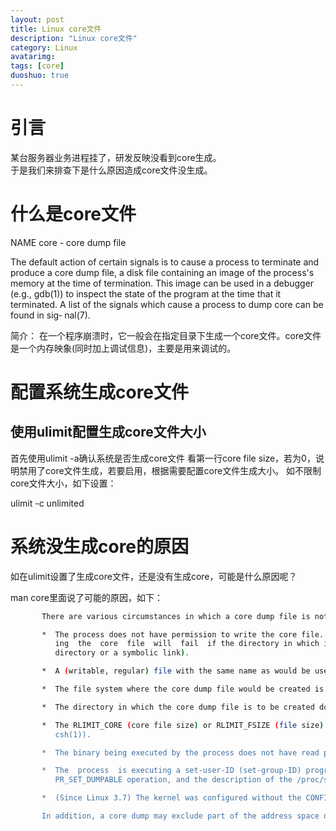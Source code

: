 ```yaml
---
layout: post
title: Linux core文件
description: "Linux core文件"
category: Linux
avatarimg:
tags: [core]
duoshuo: true
---
```


# 引言
某台服务器业务进程挂了，研发反映没看到core生成。  
于是我们来排查下是什么原因造成core文件没生成。 

# 什么是core文件

>
NAME
core - core dump file

> 
The  default  action  of  certain  signals is to cause a process to terminate and produce a core dump file, a disk file containing an image of the process's memory at the time of termination.  This
image can be used in a debugger (e.g., gdb(1)) to inspect the state of the program at the time that it terminated.  A list of the signals which cause a process to dump core can  be  found  in  sig‐
nal(7).

简介：
在一个程序崩溃时，它一般会在指定目录下生成一个core文件。core文件是一个内存映象(同时加上调试信息)，主要是用来调试的。

# 配置系统生成core文件

## 使用ulimit配置生成core文件大小
首先使用ulimit -a确认系统是否生成core文件
看第一行core file size，若为0，说明禁用了core文件生成，若要启用，根据需要配置core文件生成大小。
如不限制core文件大小，如下设置：
>
ulimit -c unlimited

# 系统没生成core的原因
如在ulimit设置了生成core文件，还是没有生成core，可能是什么原因呢？

man core里面说了可能的原因，如下：

```bash
       There are various circumstances in which a core dump file is not produced:

       *  The process does not have permission to write the core file.  (By default the core file is called core, and is created in the current working directory.  See below for details on naming.)  Writ‐
          ing  the  core  file  will  fail  if the directory in which it is to be created is nonwritable, or if a file with the same name exists and is not writable or is not a regular file (e.g., it is a
          directory or a symbolic link).

       *  A (writable, regular) file with the same name as would be used for the core dump already exists, but there is more than one hard link to that file.

       *  The file system where the core dump file would be created is full; or has run out of inodes; or is mounted read-only; or the user has reached their quota for the file system.

       *  The directory in which the core dump file is to be created does not exist.

       *  The RLIMIT_CORE (core file size) or RLIMIT_FSIZE (file size) resource limits for the process are set to zero; see getrlimit(2) and the documentation of  the  shell's  ulimit  command  (limit  in
          csh(1)).

       *  The binary being executed by the process does not have read permission enabled.

       *  The  process  is executing a set-user-ID (set-group-ID) program that is owned by a user (group) other than the real user (group) ID of the process.  (However, see the description of the prctl(2)
          PR_SET_DUMPABLE operation, and the description of the /proc/sys/fs/suid_dumpable file in proc(5).)

       *  (Since Linux 3.7) The kernel was configured without the CONFIG_COREDUMP option.

       In addition, a core dump may exclude part of the address space of the process if the madvise(2) MADV_DONTDUMP flag was employed.

```    



